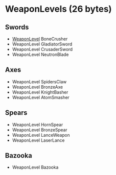 # WeaponLevels (26 bytes)

## Swords
* [WeaponLevel](WeaponLevel.md) BoneCrusher
* WeaponLevel GladiatorSword
* WeaponLevel CrusaderSword
* WeaponLevel NeutronBlade

## Axes
* WeaponLevel SpidersClaw
* WeaponLevel BronzeAxe
* WeaponLevel KnightBasher
* WeaponLevel AtomSmasher

## Spears
* WeaponLevel HornSpear
* WeaponLevel BronzeSpear
* WeaponLevel LanceWeapon
* WeaponLevel LaserLance

## Bazooka
* WeaponLevel Bazooka